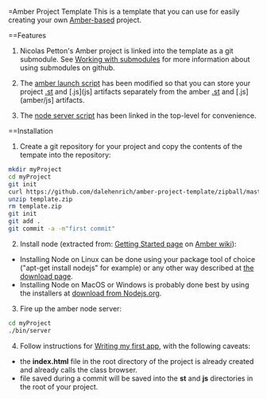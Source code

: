 =Amber Project Template
This is a template that you can use for easily creating your own [Amber-based][1] project.

==Features

1. Nicolas Petton's Amber project is linked into the template as a git submodule. See 
[Working with submodules](http://help.github.com/submodules/) for more information about using submodules on github.

2. The [amber launch script](js/amber.js) has been modified so that you can store your project
   [.st](st) and [.js](js] artifacts separately from the amber [.st](amber/st) and [.js](amber/js] artifacts.

3. The [node server script](bin/server) has been linked in the top-level for convenience.

==Installation
1. Create a git repository for your project and copy the contents of the tempate into the repository:

```sh
mkdir myProject
cd myProject
git init
curl https://github.com/dalehenrich/amber-project-template/zipball/master >> template.zip
unzip template.zip
rm template.zip
git init
git add .
git commit -a -m"first commit"
```

2. Install node (extracted from: [Getting Started page](https://github.com/NicolasPetton/amber/wiki/Getting-started) 
on [Amber wiki](https://github.com/NicolasPetton/amber/wiki/)):

- Installing Node on Linux can be done using your package tool of choice ("apt-get install nodejs" for example) or any other way described at [the download page](http://nodejs.org/#download).
- Installing Node on MacOS or Windows is probably done best by using the installers at [download from Nodejs.org](http://nodejs.org/#download).


3. Fire up the amber node server:

```sh
cd myProject
./bin/server 
```

4. Follow instructions for [Writing my first app](https://github.com/NicolasPetton/amber/wiki/Writing-my-first-app), with the following caveats:

- the **index.html** file in the root directory of the project
is already created and already calls the class browser.
- file saved during a commit will be saved into the **st** and **js** directories in the root of your project.

[1]: https://github.com/NicolasPetton/amber
